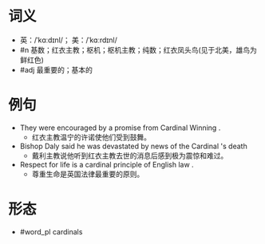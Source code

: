 # 词义
- 英：/ˈkɑːdɪnl/； 美：/ˈkɑːrdɪnl/
- #n 基数；红衣主教；枢机；枢机主教；纯数；红衣凤头鸟(见于北美，雄鸟为鲜红色)
- #adj 最重要的；基本的
# 例句
- They were encouraged by a promise from Cardinal Winning .
	- 红衣主教温宁的许诺使他们受到鼓舞。
- Bishop Daly said he was devastated by news of the Cardinal 's death
	- 戴利主教说他听到红衣主教去世的消息后感到极为震惊和难过。
- Respect for life is a cardinal principle of English law .
	- 尊重生命是英国法律最重要的原则。
# 形态
- #word_pl cardinals
